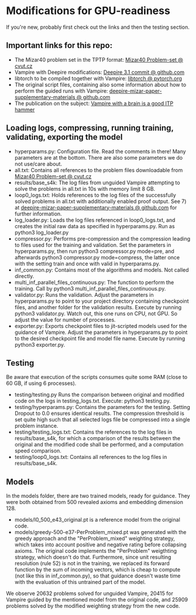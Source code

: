 # Modifications for GPU-readiness
If you're new, probably first check out the links and then the testing section.

## Important links for this repo:
- The Mizar40 problem set in the TPTP format: [Mizar40 Problem-set @ cvut.cz](http://grid01.ciirc.cvut.cz/~mptp/7.13.01_4.181.1147/MPTP2/problems_small_consist.tar.gz)
- Vampire with Deepire modifications: [Deepire 3.1 commit @ github.com](https://github.com/vprover/vampire/commit/110f414207d632819dea4cf01a1ddaca86d0cca3)
- libtorch to be compiled together with Vampire: [libtorch @ pytorch.org](https://download.pytorch.org/libtorch/cu102/libtorch-shared-with-deps-1.7.0.zip)
- The original script files, containing also some information about how to  perform the guided runs with Vampire: [deepire-mizar-paper-supplementary-materials @ github.com](https://github.com/quickbeam123/deepire-mizar-paper-supplementary-materials)
- The publication on the subject: [Vampire with a brain is a good ITP hammer](https://link.springer.com/chapter/10.1007/978-3-030-86205-3_11)

## Loading logs, compressing, running training, validating, exporting the model 
- hyperparams.py: Configuration file. Read the comments in there! Many parameters are at the bottom. There are also some parameters we do not use/care about.
- all.txt: Contains all references to the problem files downloadable from [Mizar40 Problem-set @ cvut.cz](http://grid01.ciirc.cvut.cz/~mptp/7.13.01_4.181.1147/MPTP2/problems_small_consist.tar.gz)
- results/base_s4k: The log files from unguided Vampire attempting to solve the problems in all.txt in 10s with memory limit 8 GB. 
- loop0_logs.txt: Holds references to the log files of the successfully solved problems in all.txt with additionally enabled proof output. See 7) at [deepire-mizar-paper-supplementary-materials @ github.com](https://github.com/quickbeam123/deepire-mizar-paper-supplementary-materials) for further information.
- log_loader.py: Loads the log files referenced in loop0_logs.txt, and creates the initial raw data as specified in hyperparams.py. Run as python3 log_loader.py
- compressor.py: Performs pre-compression and the compression leading to files used for the training and validation. Set the parameters in hyperparams.py, then run python3 compressor.py mode=pre, and afterwards python3 compressor.py mode=compress, the latter once with the setting train and once with valid in hyperparams.py.
- inf_common.py: Contains most of the algorithms and models. Not called directly.
- multi_inf_parallel_files_continuous.py: The function to perform the training. Call by python3 multi_inf_parallel_files_continuous.py.
- validator.py: Runs the validation. Adjust the parameters in hyperparams.py to point to your project directory containing checkpoint files, and another folder for the validation results. Execute by running python3 validator.py. Watch out, this one runs on CPU, not GPU. So adjust the value for number of processes.
- exporter.py: Exports checkpoint files to jit-scripted models used for the guidance of Vampire. Adjust the parameters in hyperparams.py to point to the desired checkpoint file and model file name. Execute by running python3 exporter.py.

## Testing
Be aware that execution of the scripts consumes quite some RAM (close to 60 GB, if using 6 processes).
- testing/testing.py Runs the comparison between original and modified code on the logs in testing_logs.txt. Execute: python3 testing.py.
- testing/hyperparams.py: Contains the parameters for the testing. Setting Dropout to 0.0 ensures identical results. The compression threshold is set quite high such that all selected logs file be compressed into a single problem instance.
- testing/testing_logs.txt: Contains the references to the log files in results/base_s4k, for which a comparison of the results between the original and the modified code shall be performed, and a computation speed comparison.
- testing/loop0_logs.txt: Contains all references to the log files in results/base_s4k.

## Models
In the models folder, there are two trained models, ready for guidance.
They were both obtained from 500 revealed axioms and embedding dimension 128.
- models/l0_500_e43_original.pt is a reference model from the original code.
- models/greedy-500-e37-PerProblem_mixed.pt was generated with the greedy approach and the "PerProblem_mixed" weighting strategy, which takes into account positive and negative rating before collapsing axioms. The original code implements the "PerProblem" weigthting strategy, which doesn't do that. Furthermore, since unit resulting resolution (rule 52) is not in the training, we replaced its forward function by the sum of incoming vectors, which is cheap to compute (not like this in inf_common.py), so that guidance doesn't waste time with the evaluation of this untrained part of the model.

We observe 20632 problems solved for unguided Vampire, 20415 for Vampire guided by the mentioned model from the original code, and 25909 problems solved by the modified weighting strategy from the new code.
